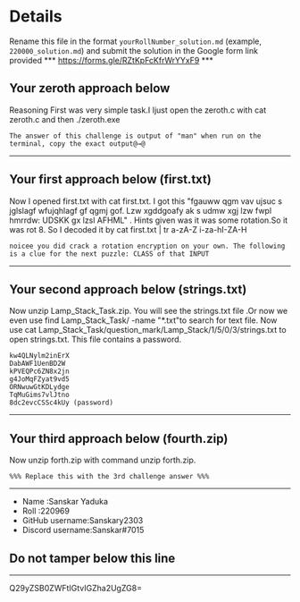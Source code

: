 # Details

Rename this file in the format `yourRollNumber_solution.md` (example, `220000_solution.md`) and submit the solution in the Google form link provided
*** https://forms.gle/RZtKpFcKfrWrYYxF9 ***


## Your zeroth approach below

Reasoning First was very simple task.I Ijust open the zeroth.c with cat zeroth.c and then ./zeroth.exe

```
The answer of this challenge is output of "man" when run on the terminal, copy the exact output@→@
```

---

## Your first approach below (first.txt)

Now I opened first.txt with cat first.txt. I got this "fgauww qgm vav ujsuc s jglslagf wfujqhlagf gf qgmj gof. Lzw xgddgoafy ak s udmw xgj lzw fwpl hmrrdw: UDSKK gx lzsl AFHML" . Hints given was it was some rotation.So it was rot 8. So I decoded it by cat first.txt | tr a-zA-Z i-za-hI-ZA-H


```
noicee you did crack a rotation encryption on your own. The following is a clue for the next puzzle: CLASS of that INPUT

```


---

## Your second approach below (strings.txt)

Now unzip Lamp_Stack_Task.zip. You will see the strings.txt file .Or now we even use find Lamp_Stack_Task/ -name "*.txt"to search for text file. Now use cat Lamp_Stack_Task/question_mark/Lamp_Stack/1/5/0/3/strings.txt to open strings.txt. This file contains a password.



```
kw4QLNylm2inErX
DabAWF1UenBD2W
kPVEQPc6ZN8x2jn
g4JoMqFZyat9vd5
ORNwuwGtKDLydge
TqMuGims7vlJtno
8dc2evcCSSc4kUy (password)

```

---

## Your third approach below (fourth.zip)

Now unzip forth.zip with command unzip forth.zip.

```
%%% Replace this with the 3rd challenge answer %%%
```

---


- Name :Sanskar Yaduka
- Roll :220969
- GitHub username:Sanskary2303
- Discord username:Sanskar#7015


## Do not tamper below this line

---

Q29yZSB0ZWFtIGtvIGZha2UgZG8=
